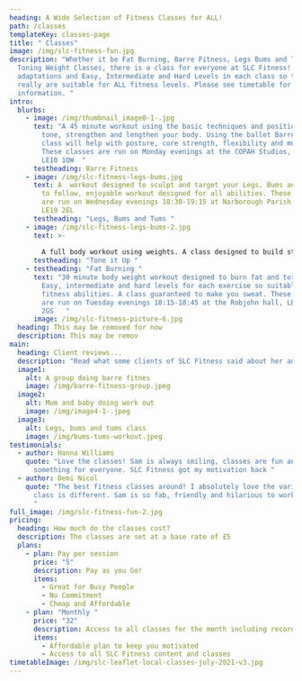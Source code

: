 ```yaml
---
heading: A Wide Selection of Fitness Classes for ALL!
path: /classes
templateKey: classes-page
title: " Classes"
image: /img/slc-fitness-fun.jpg
description: "Whether it be Fat Burning, Barre Fitness, Legs Bums and Tums or
  Toning Weight Classes, there is a class for everyone at SLC Fitness! I offer
  adaptations and Easy, Intermediate and Hard Levels in each class so they
  really are suitable for ALL fitness levels. Please see timetable for more
  information. "
intro:
  blurbs:
    - image: /img/thumbnail_image0-1-.jpg
      text: "A 45 minute workout using the basic techniques and positions in ballet to
        tone, strengthen and lengthen your body. Using the ballet Barre this
        class will help with posture, core strength, flexibility and much more.
        These classes are run on Monday evenings at the COPAH Studios, Hinckley,
        LE10 1QW  "
      testheading: Barre Fitness
    - image: /img/slc-fitness-legs-bums.jpg
      text: A  workout designed to sculpt and target your Legs, Bums and Tums. An easy
        to follow, enjoyable workout designed for all abilities. These classes
        are run on Wednesday evenings 18:30-19:15 at Narborough Parish Centre,
        LE19 2EL
      testheading: "Legs, Bums and Tums "
    - image: /img/slc-fitness-legs-bums-2.jpg
      text: >-
        
        A full body workout using weights. A class designed to build strength and stamina whilst sculpting and toning the body. Suitable for all fitness levels. Options to use lighter or heavier weights. These classes are run on Thursday evenings 18:45-19:30 at the Blaby and Whetstone boys club, LE8 6LW
      testheading: "Tone it Up "
    - testheading: "Fat Burning "
      text: "30 minute body weight workout designed to burn fat and torch calories.
        Easy, intermediate and hard levels for each exercise so suitable for all
        fitness abilities. A class guaranteed to make you sweat. These classes
        are run on Tuesday evenings 18:15-18:45 at the Robjohn hall, LE19
        2GS   "
      image: /img/slc-fitness-picture-6.jpg
  heading: This may be removed for now
  description: This may be remov
main:
  heading: Client reviews...
  description: "Read what some clients of SLC Fitness said about her and her classes. "
  image1:
    alt: A group doing barre fitnes
    image: /img/barre-fitness-group.jpeg
  image2:
    alt: Mum and baby doing work out
    image: /img/image4-1-.jpeg
  image3:
    alt: Legs, bums and tums class
    image: /img/bums-tums-workout.jpeg
testimonials:
  - author: Hanna Williams
    quote: "Love the classes! Sam is always smiling, classes are fun and there is
      something for everyone. SLC Fitness got my motivation back "
  - author: Demi Nicol
    quote: "The best fitness classes around! I absolutely love the variety; every
      class is different. Sam is so fab, friendly and hilarious to work out with
      "
full_image: /img/slc-fitness-fun-2.jpg
pricing:
  heading: How much do the classes cost?
  description: The classes are set at a base rate of £5
  plans:
    - plan: Pay per session
      price: "5"
      description: Pay as you Go!
      items:
        - Great for Busy People
        - No Commitment
        - Cheap and Affordable
    - plan: "Monthly "
      price: "32"
      description: Access to all classes for the month including recordings
      items:
        - Affordable plan to keep you motivated
        - Access to all SLC Fitness content and classes
timetableImage: /img/slc-leaflet-local-classes-july-2021-v3.jpg
---
```

